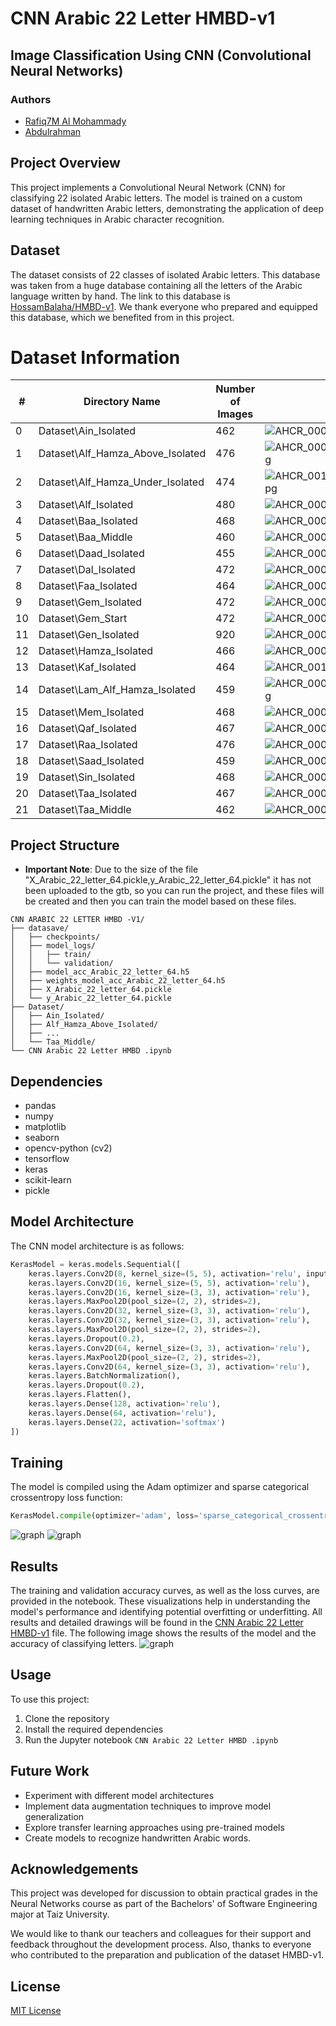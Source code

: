 # CNN Arabic 22 Letter HMBD-v1

## Image Classification Using CNN (Convolutional Neural Networks)

### Authors
- [Rafiq7M Al Mohammady](https://github.com/Rafiq7M)
- [Abdulrahman](https://github.com/AbdulrahmanAlmikhlafi)

## Project Overview
This project implements a Convolutional Neural Network (CNN) for classifying 22 isolated Arabic letters. The model is trained on a custom dataset of handwritten Arabic letters, demonstrating the application of deep learning techniques in Arabic character recognition.

## Dataset

The dataset consists of 22 classes of isolated Arabic letters.
This database was taken from a huge database containing all the letters of the Arabic language written by hand. The link to this database is [HossamBalaha/HMBD-v1](https://github.com/HossamBalaha/HMBD-v1). We thank everyone who prepared and equipped this database, which we benefited from in this project.

# Dataset Information
| # | Directory Name | Number of Images | Example Image |
|---|----------------|------------------|---------------|
| 0 | Dataset\Ain_Isolated | 462 | ![AHCR_00092_Ain_Isolated_53.jpg](Dataset\Ain_Isolated\AHCR_00092_Ain_Isolated_53.jpg) |
| 1 | Dataset\Alf_Hamza_Above_Isolated | 476 | ![AHCR_00010_Alf_Hamza_Above_Isolated_1.jpg](Dataset\Alf_Hamza_Above_Isolated\AHCR_00010_Alf_Hamza_Above_Isolated_1.jpg) |
| 2 | Dataset\Alf_Hamza_Under_Isolated | 474 | ![AHCR_00117_Alf_Hamza_Under_Isolated_49.jpg](Dataset\Alf_Hamza_Under_Isolated\AHCR_00117_Alf_Hamza_Under_Isolated_49.jpg) |
| 3 | Dataset\Alf_Isolated | 480 | ![AHCR_00063_Alf_Isolated_7.jpg](Dataset\Alf_Isolated\AHCR_00063_Alf_Isolated_7.jpg) |
| 4 | Dataset\Baa_Isolated | 468 | ![AHCR_00075_Baa_Isolated_17.jpg](Dataset\Baa_Isolated\AHCR_00075_Baa_Isolated_17.jpg) |
| 5 | Dataset\Baa_Middle | 460 | ![AHCR_00081_Baa_Middle_65.jpg](Dataset\Baa_Middle\AHCR_00081_Baa_Middle_65.jpg) |
| 6 | Dataset\Daad_Isolated | 455 | ![AHCR_00033_Daad_Isolated_22.jpg](Dataset\Daad_Isolated\AHCR_00033_Daad_Isolated_22.jpg) |
| 7 | Dataset\Dal_Isolated | 472 | ![AHCR_00074_Dal_Isolated_45.jpg](Dataset\Dal_Isolated\AHCR_00074_Dal_Isolated_45.jpg) |
| 8 | Dataset\Faa_Isolated | 464 | ![AHCR_00068_Faa_Isolated_1.jpg](Dataset\Faa_Isolated\AHCR_00068_Faa_Isolated_1.jpg) |
| 9 | Dataset\Gem_Isolated | 472 | ![AHCR_00030_Gem_Isolated_3.jpg](Dataset\Gem_Isolated\AHCR_00030_Gem_Isolated_3.jpg) |
| 10 | Dataset\Gem_Start | 472 | ![AHCR_00011_Gem_Start_7.jpg](Dataset\Gem_Start\AHCR_00011_Gem_Start_7.jpg) |
| 11 | Dataset\Gen_Isolated | 920 | ![AHCR_00021_Gen_Isolated_77.jpg](Dataset\Gen_Isolated\AHCR_00021_Gen_Isolated_77.jpg) |
| 12 | Dataset\Hamza_Isolated | 466 | ![AHCR_00091_Hamza_Isolated_36.jpg](Dataset\Hamza_Isolated\AHCR_00091_Hamza_Isolated_36.jpg) |
| 13 | Dataset\Kaf_Isolated | 464 | ![AHCR_00103_Kaf_Isolated_21.jpg](Dataset\Kaf_Isolated\AHCR_00103_Kaf_Isolated_21.jpg) |
| 14 | Dataset\Lam_Alf_Hamza_Isolated | 459 | ![AHCR_00036_Lam_Alf_Hamza_Isolated_44.jpg](Dataset\Lam_Alf_Hamza_Isolated\AHCR_00036_Lam_Alf_Hamza_Isolated_44.jpg) |
| 15 | Dataset\Mem_Isolated | 468 | ![AHCR_00036_Mem_Isolated_48.jpg](Dataset\Mem_Isolated\AHCR_00036_Mem_Isolated_48.jpg) |
| 16 | Dataset\Qaf_Isolated | 467 | ![AHCR_00023_Qaf_Isolated_6.jpg](Dataset\Qaf_Isolated\AHCR_00023_Qaf_Isolated_6.jpg) |
| 17 | Dataset\Raa_Isolated | 476 | ![AHCR_00082_Raa_Isolated_52.jpg](Dataset\Raa_Isolated\AHCR_00082_Raa_Isolated_52.jpg) |
| 18 | Dataset\Saad_Isolated | 459 | ![AHCR_00095_Saad_Isolated_24.jpg](Dataset\Saad_Isolated\AHCR_00095_Saad_Isolated_24.jpg) |
| 19 | Dataset\Sin_Isolated | 468 | ![AHCR_00055_Sin_Isolated_68.jpg](Dataset\Sin_Isolated\AHCR_00055_Sin_Isolated_68.jpg) |
| 20 | Dataset\Taa_Isolated | 467 | ![AHCR_00005_Taa_Isolated_31.jpg](Dataset\Taa_Isolated\AHCR_00005_Taa_Isolated_31.jpg) |
| 21 | Dataset\Taa_Middle | 462 | ![AHCR_00019_Taa_Middle_66.jpg](Dataset\Taa_Middle\AHCR_00019_Taa_Middle_66.jpg) |

## Project Structure
- **Important Note**: Due to the size of the file "X_Arabic_22_letter_64.pickle,y_Arabic_22_letter_64.pickle" it has not been uploaded to the gtb, so you can run the project, and these files will be created and then you can train the model based on these files.
```
CNN ARABIC 22 LETTER HMBD -V1/
├── datasave/
│   ├── checkpoints/
│   ├── model_logs/
│   │   ├── train/
│   │   └── validation/
│   ├── model_acc_Arabic_22_letter_64.h5
│   ├── weights_model_acc_Arabic_22_letter_64.h5
│   ├── X_Arabic_22_letter_64.pickle
│   └── y_Arabic_22_letter_64.pickle
├── Dataset/
│   ├── Ain_Isolated/
│   ├── Alf_Hamza_Above_Isolated/
│   ├── ...
│   └── Taa_Middle/
└── CNN Arabic 22 Letter HMBD .ipynb
```

## Dependencies

- pandas
- numpy
- matplotlib
- seaborn
- opencv-python (cv2)
- tensorflow
- keras
- scikit-learn
- pickle

## Model Architecture

The CNN model architecture is as follows:

```python
KerasModel = keras.models.Sequential([
    keras.layers.Conv2D(8, kernel_size=(5, 5), activation='relu', input_shape=(s, s, 3)),
    keras.layers.Conv2D(16, kernel_size=(5, 5), activation='relu'),
    keras.layers.Conv2D(16, kernel_size=(3, 3), activation='relu'),
    keras.layers.MaxPool2D(pool_size=(2, 2), strides=2),
    keras.layers.Conv2D(32, kernel_size=(3, 3), activation='relu'),
    keras.layers.Conv2D(32, kernel_size=(3, 3), activation='relu'),
    keras.layers.MaxPool2D(pool_size=(2, 2), strides=2),
    keras.layers.Dropout(0.2),
    keras.layers.Conv2D(64, kernel_size=(3, 3), activation='relu'),
    keras.layers.MaxPool2D(pool_size=(2, 2), strides=2),
    keras.layers.Conv2D(64, kernel_size=(3, 3), activation='relu'),
    keras.layers.BatchNormalization(),
    keras.layers.Dropout(0.2),
    keras.layers.Flatten(),
    keras.layers.Dense(128, activation='relu'),
    keras.layers.Dense(64, activation='relu'),
    keras.layers.Dense(22, activation='softmax')
])
```

## Training

The model is compiled using the Adam optimizer and sparse categorical crossentropy loss function:

```python
KerasModel.compile(optimizer='adam', loss='sparse_categorical_crossentropy', metrics=['accuracy'])
```
![graph](/output_graph.png)
![graph](/output_graph2.png)

## Results

The training and validation accuracy curves, as well as the loss curves, are provided in the notebook. These visualizations help in understanding the model's performance and identifying potential overfitting or underfitting.
All results and detailed drawings will be found in the [CNN Arabic 22 Letter HMBD-v1](CNN%20Arabic%2022%20Letter%20HMBD%20.ipynb) file.
The following image shows the results of the model and the accuracy of classifying letters.
![graph](/output.png)

## Usage

To use this project:

1. Clone the repository
2. Install the required dependencies
3. Run the Jupyter notebook `CNN Arabic 22 Letter HMBD .ipynb`

## Future Work

- Experiment with different model architectures
- Implement data augmentation techniques to improve model generalization
- Explore transfer learning approaches using pre-trained models
- Create models to recognize handwritten Arabic words.
 
## Acknowledgements

This project was developed for discussion to obtain practical grades in the Neural Networks course as part of the Bachelors' of Software Engineering major at Taiz University.

We would like to thank our teachers and colleagues for their support and feedback throughout the development process.
Also, thanks to everyone who contributed to the preparation and publication of the dataset HMBD-v1.

## License
[MIT License](https://opensource.org/licenses/MIT)